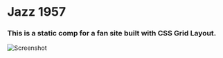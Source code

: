 # Jazz 1957

### This is a static comp for a fan site built with CSS Grid Layout. 

![Screenshot](https://pbs.twimg.com/media/C-haK7lUMAAccdZ.jpg:large)
